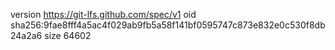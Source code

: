 version https://git-lfs.github.com/spec/v1
oid sha256:9fae8fff4a5ac4f029ab9fb5a58f141bf0595747c873e832e0c530f8db24a2a6
size 64602
